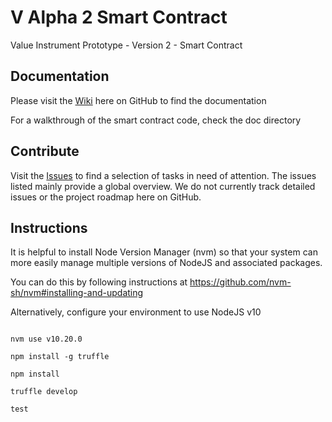 # V Alpha 2 Smart Contract
Value Instrument Prototype - Version 2 - Smart Contract

## Documentation

Please visit the [Wiki](https://github.com/valueinstrument/v-alpha/wiki) here on GitHub to find the documentation

For a walkthrough of the smart contract code, check the doc directory

## Contribute

Visit the [Issues](https://github.com/valueinstrument/v-alpha/issues) to find a selection of tasks in need of attention. The issues listed mainly provide a global overview. We do not currently track detailed issues or the project roadmap here on GitHub.

## Instructions

It is helpful to install Node Version Manager (nvm) so that your system can more easily manage multiple versions of NodeJS and associated packages.

You can do this by following instructions at https://github.com/nvm-sh/nvm#installing-and-updating

Alternatively, configure your environment to use NodeJS v10

```nvm install v10.20.0

nvm use v10.20.0

npm install -g truffle

npm install

truffle develop

test
```
